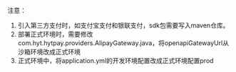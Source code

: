 注意：
1. 引入第三方支付时，如支付宝支付和银联支付，sdk包需要写入maven仓库。
2. 部署正式环境时，需要修改com.hyt.hytpay.providers.AlipayGateway.java，将openapiGatewayUrl从沙箱环境改成正式环境
3. 正式环境中，将application.yml的开发环境配置改成正式环境配置prod


